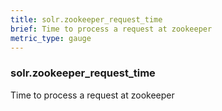 ```yaml
---
title: solr.zookeeper_request_time
brief: Time to process a request at zookeeper
metric_type: gauge
---
```

### solr.zookeeper_request_time

Time to process a request at zookeeper